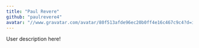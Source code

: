 ```yaml
---
title: "Paul Revere"
github: "paulrevere4"
avatar: "//www.gravatar.com/avatar/80f513afde96ec20b0ff4e16c467c9c4?d=identicon"
---
```


User description here!
